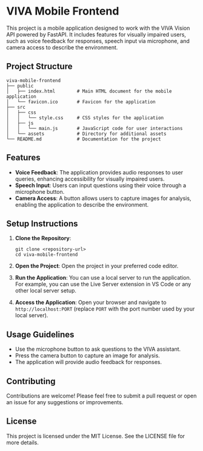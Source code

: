 # VIVA Mobile Frontend

This project is a mobile application designed to work with the VIVA Vision API powered by FastAPI. It includes features for visually impaired users, such as voice feedback for responses, speech input via microphone, and camera access to describe the environment.

## Project Structure

```
viva-mobile-frontend
├── public
│   ├── index.html        # Main HTML document for the mobile application
│   └── favicon.ico       # Favicon for the application
├── src
│   ├── css
│   │   └── style.css     # CSS styles for the application
│   ├── js
│   │   └── main.js       # JavaScript code for user interactions
│   └── assets            # Directory for additional assets
└── README.md             # Documentation for the project
```

## Features

- **Voice Feedback**: The application provides audio responses to user queries, enhancing accessibility for visually impaired users.
- **Speech Input**: Users can input questions using their voice through a microphone button.
- **Camera Access**: A button allows users to capture images for analysis, enabling the application to describe the environment.

## Setup Instructions

1. **Clone the Repository**:
   ```
   git clone <repository-url>
   cd viva-mobile-frontend
   ```

2. **Open the Project**:
   Open the project in your preferred code editor.

3. **Run the Application**:
   You can use a local server to run the application. For example, you can use the Live Server extension in VS Code or any other local server setup.

4. **Access the Application**:
   Open your browser and navigate to `http://localhost:PORT` (replace `PORT` with the port number used by your local server).

## Usage Guidelines

- Use the microphone button to ask questions to the VIVA assistant.
- Press the camera button to capture an image for analysis.
- The application will provide audio feedback for responses.

## Contributing

Contributions are welcome! Please feel free to submit a pull request or open an issue for any suggestions or improvements.

## License

This project is licensed under the MIT License. See the LICENSE file for more details.